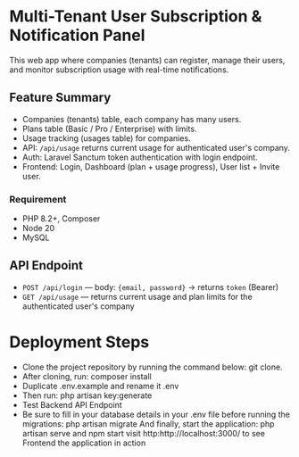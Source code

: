 # Multi-Tenant User Subscription & Notification Panel

This web app where companies (tenants) can register, manage their users, and monitor subscription usage with real-time notifications.

## Feature Summary

* Companies (tenants) table, each company has many users.
* Plans table (Basic / Pro / Enterprise) with limits.
* Usage tracking (usages table) for companies.
* API: `/api/usage` returns current usage for authenticated user's company.
* Auth: Laravel Sanctum token authentication with login endpoint.
* Frontend: Login, Dashboard (plan + usage progress), User list + Invite user.


### Requirement

* PHP 8.2+, Composer
* Node 20
* MySQL



## API Endpoint

* `POST /api/login` — body: `{email, password}` → returns `token` (Bearer)
* `GET /api/usage` — returns current usage and plan limits for the authenticated user's company


# Deployment Steps
* Clone the project repository by running the command below: git clone.
* After cloning, run: composer install
* Duplicate .env.example and rename it .env
* Then run: php artisan key:generate
* Test Backend API Endpoint
* Be sure to fill in your database details in your .env file before running the migrations: php artisan migrate And finally, start the application: php artisan serve and npm start visit http:http://localhost:3000/ to see Frontend the application in action






